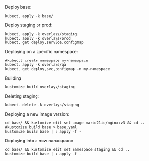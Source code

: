 Deploy base:
```
kubectl apply -k base/
```

Deploy staging or prod:
```
kubectl apply -k overlays/staging
kubectl apply -k overlays/prod
kubectl get deploy,service,configmap
```

Deploying on a specific namespace:
```
#kubectl create namespace my-namespace
kubectl apply -k overlays/qa
kubectl get deploy,svc,configmap -n my-namespace
```

Building
```
kustomize build overlays/staging
```


Deleting staging:
```
kubectl delete -k overlays/staging
```

Deploying a new image version:
```
cd base/ && kustomize edit set image mario21ic/nginx:v3 && cd ..
#kustomize build base > base.yaml
kustomize build base | k apply -f -
```

Deploying into a new namespace:
```
cd base/ && kustomize edit set namespace staging && cd ..
kustomize build base | k apply -f -
```
